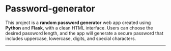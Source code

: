 # Password-generator

This project is a **random password generator** web app created using **Python** and **Flask**, with a clean HTML interface. Users can choose the desired password length, and the app will generate a secure password that includes uppercase, lowercase, digits, and special characters.

---

